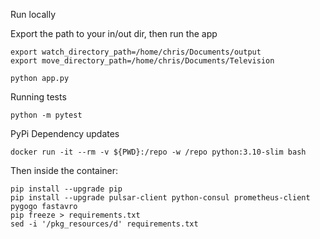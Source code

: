 Run locally

Export the path to your in/out dir, then run the app

    export watch_directory_path=/home/chris/Documents/output
    export move_directory_path=/home/chris/Documents/Television

    python app.py
    
Running tests

    python -m pytest

PyPi Dependency updates

    docker run -it --rm -v ${PWD}:/repo -w /repo python:3.10-slim bash

Then inside the container:

    pip install --upgrade pip
    pip install --upgrade pulsar-client python-consul prometheus-client pygogo fastavro
    pip freeze > requirements.txt
    sed -i '/pkg_resources/d' requirements.txt


